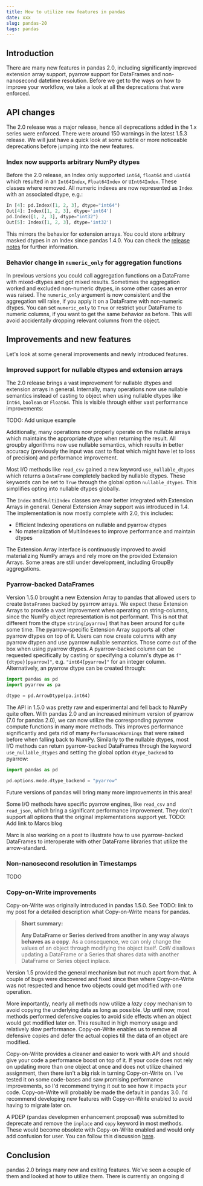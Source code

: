 ```yaml
---
title: How to utilize new features in pandas
date: xxx
slug: pandas-20
tags: pandas
---
```



## Introduction

There are many new features in pandas 2.0, including significantly improved extension array
support, pyarrow support for DataFrames and non-nanosecond datetime resolution. Before we get
to the ways on how to improve your workflow, we take a look at all the deprecations that were
enforced.

## API changes

The 2.0 release was a major release, hence all deprecations added in the 1.x series were enforced.
There were around 150 warnings in the latest 1.5.3 release. We will just have a quick look at some
subtle or more noticeable deprecations before jumping into the new features.

### Index now supports arbitrary NumPy dtypes

Before the 2.0 release, an Index only supported ``int64``, ``float64`` and ``uint64`` which resulted
in an ``Int64Index``, ``Float64Index`` or ``UInt64Index``. These classes where removed. All numeric
indexes are now represented as ``Index`` with an associated dtype, e.g.:

````python
In [4]: pd.Index([1, 2, 3], dtype="int64")
Out[4]: Index([1, 2, 3], dtype='int64')
pd.Index([1, 2, 3], dtype="int32")
Out[5]: Index([1, 2, 3], dtype='int32')
````

This mirrors the behavior for extension arrays. You could store arbitrary masked dtypes in an
Index since pandas 1.4.0. You can check the 
[release notes](https://pandas.pydata.org/docs/dev/whatsnew/v2.0.0.html#index-can-now-hold-numpy-numeric-dtypes) 
for further information.

### Behavior change in ``numeric_only`` for aggregation functions

In previous versions you could call aggregation functions on a DataFrame with mixed-dtypes and
got mixed results. Sometimes the aggregation worked and excluded non-numeric dtypes, in some
other cases an error was raised. The ``numeric_only`` argument is now consistent and the aggregation
will raise, if you apply it on a DataFrame with non-numeric dtypes. You can set ``numeric_only``
to ``True`` or restrict your DataFrame to numeric columns, if you want to get the same behavior
as before. This will avoid accidentally dropping relevant columns from the object.

## Improvements and new features

Let's look at some general improvements and newly introduced features. 

### Improved support for nullable dtypes and extension arrays

The 2.0 release brings a vast improvement for nullable dtypes and extension arrays in general.
Internally, many operations now use nullable semantics instead of casting to object when
using nullable dtypes like ``Int64``, ``boolean`` or ``Float64``. This is visible through
either vast performance improvements:

TODO: Add unique example

Additionally, many operations now properly operate on the nullable arrays which maintains the
appropriate dtype when returning the result. All groupby algorithms now use nullable semantics,
which results in better accuracy (previously the input was cast to float which might have let
to loss of precision) and performance improvement.

Most I/O methods like ``read_csv`` gained a new keyword ``use_nullable_dtypes`` which returns
a ``DataFrame`` completely backed by nullable dtypes. These keywords can be set to ``True`` through
the global option ``nullable_dtypes``. This simplifies opting into nullable dtypes
globally.

The ``Index`` and ``MultiIndex`` classes are now better integrated with Extension
Arrays in general. General Extension Array support was introduced in 1.4. The implementation is now
mostly complete with 2.0, this includes:

- Efficient Indexing operations on nullable and pyarrow dtypes
- No materialization of MultiIndexes to improve performance and maintain dtypes

The Extension Array interface is continuously improved to avoid materializing NumPy arrays and
rely more on the provided Extension Arrays. Some areas are still under development, including 
GroupBy aggregations.

### Pyarrow-backed DataFrames

Version 1.5.0 brought a new Extension Array to pandas that allowed users to create ``DataFrames``
backed by pyarrow arrays. We expect these Extension Arrays to provide a vast improvement when
operating on string-columns, since the NumPy object representation is not performant. This is not
that different from the dtype ``string[pyarrow]`` that has been around for quite some time. The
pyarrow-specific Extension Array supports all other pyarrow dtypes on top of it. Users can now
create columns with any pyarrow dtypen and use pyarrow nullable semantics. Those
come out of the box when using pyarrow dtypes. A pyarrow-backed column can be requested 
specifically by casting or specifying a column's dtype as ``f"{dtype}[pyarrow]"``, e.g. 
``"int64[pyarrow]"`` for an integer column. Alternatively, an pyarrow dtype can be created through:

```python
import pandas as pd
import pyarrow as pa

dtype = pd.ArrowDtype(pa.int64)
```

The API in 1.5.0 was pretty raw and experimental and fell back to NumPy quite often. With pandas 2.0 and an 
increased minimum version of pyarrow (7.0 for pandas 2.0), we can now utilize the corresponding pyarrow compute 
functions in many more methods. This improves performance significantly and gets rid of many
``PerformanceWarnings`` that were raised before when falling back to NumPy. Similarly to the
nullable dtypes, most I/O methods can return pyarrow-backed DataFrames through the keyword
``use_nullable_dtypes`` and setting the global option ``dtype_backend`` to pyarrow:

```python
import pandas as pd

pd.options.mode.dtype_backend = "pyarrow"
```

Future versions of pandas will bring many more improvements in this area!

Some I/O methods have specific pyarrow engines, like ``read_csv`` and ``read_json``, which bring
a significant performance improvement. They don't support all options that the original 
implementations support yet. TODO: Add link to Marcs blog

Marc is also working on a post to illustrate how to use pyarrow-backed DataFrames to interoperate
with other DataFrame libraries that utilize the arrow-standard.

### Non-nanosecond resolution in Timestamps

TODO

### Copy-on-Write improvements

Copy-on-Write was originally introduced in pandas 1.5.0. See TODO: link to my post for a detailed
description what Copy-on-Write means for pandas. 

> __Short summary:__
> 
> __Any DataFrame or Series derived from another in__ 
> __any way always behaves as a copy__. As a consequence, we can only change the values of an object 
> through modifying the object itself. CoW disallows updating a DataFrame or a Series that shares 
> data with another DataFrame or Series object inplace.

Version 1.5 provided the general mechanism but not much apart from that. A couple of bugs were
discovered and fixed since then where Copy-on-Write was not respected and hence two objects could 
get modified with one operation.

More importantly, nearly all methods now utilize a _lazy copy_ mechanism to avoid copying the
underlying data as long as possible. Up until now, most methods performed defensive copies to avoid
side effects when an object would get modified later on. This resulted in high memory usage and
relatively slow performance. Copy-on-Write enables us to remove all defensive copies and defer
the actual copies till the data of an object are modified.

Copy-on-Write provides a cleaner and easier to work with API and should give your code a
performance boost on top of it. If your code does not rely on updating more than one object at
once and does not utilize chained assignment, then there isn't a big risk in turning Copy-on-Write 
on. I've tested it on some code-bases and saw promising performance improvements, so I'd recommend
trying it out to see how it impacts your code. Copy-on-Write will probably be
made the default in pandas 3.0. I'd recommend developing new features with Copy-on-Write enabled
to avoid having to migrate later on.

A PDEP (pandas developmen enhancement proposal) was submitted to deprecate and remove the
``inplace`` and ``copy`` keyword in most methods. These would become obsolete with Copy-on-Write
enabled and would only add confusion for user. You can follow this discussion 
[here](https://github.com/pandas-dev/pandas/pull/51466).

## Conclusion

pandas 2.0 brings many new and exiting features. We've seen a couple of them and looked at how
to utilize them. There is currently an ongoing d
